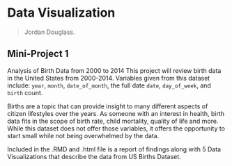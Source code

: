 # Data Visualization 

> Jordan Douglass. 

## Mini-Project 1

Analysis of Birth Data from 2000 to 2014
This project will review birth data in the United States from 2000-2014. Variables given from this dataset include: `year`, `month`, `date_of_month`, the full date `date`, `day_of_week`, and `birth` count.

Births are a topic that can provide insight to many different aspects of citizen lifestyles over the years. As someone with an interest in health, birth data fits in the scope of birth rate, child mortality, quality of life and more. While this dataset does not offer those variables, it offers the opportunity to start small while not being overwhelmed by the data. 

Included in the .RMD and .html file is a report of findings along with 5 Data Visualizations that describe the data from US Births Dataset.



